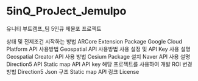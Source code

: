 # 5inQ_ProJect_Jemulpo
유니티 부트캠프_팀 5인큐 제물포 프로젝트

상태 및 전제조건
시작하는 방법
ARCore Extension Package
Google Cloud Platform API 사용방법
Geospatial API 사용방법
사용 설정 및 API Key 사용 설명
Geospatial Creator API 사용 방법
Cesium Package 설치
Naver API 사용 설명
Direction5 API
Static map API
API key
해당 프로젝트를 사용하여 개발 
ROI 변경 방법
Direction5 Json 구조
Static map API 링크
License
